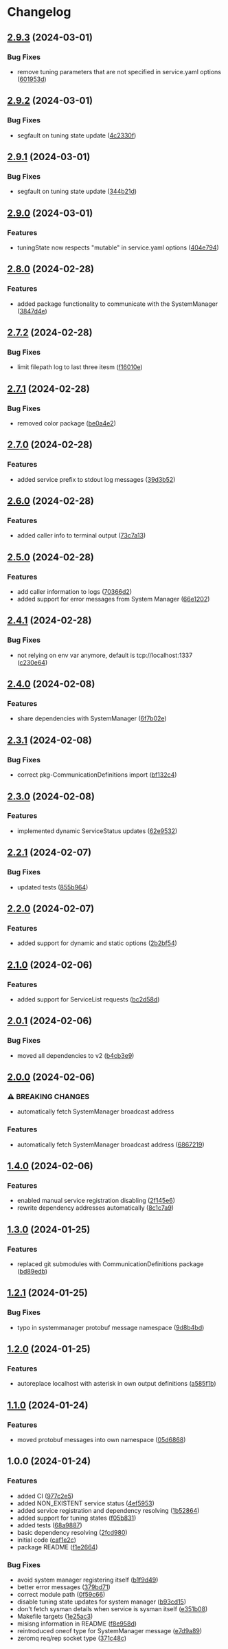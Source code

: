 # Changelog

## [2.9.3](https://github.com/VU-ASE/pkg-ServiceRunner/compare/v2.9.2...v2.9.3) (2024-03-01)


### Bug Fixes

* remove tuning parameters that are not specified in service.yaml options ([601953d](https://github.com/VU-ASE/pkg-ServiceRunner/commit/601953d47571fa3e0be257a18cd1d8dd154a9433))

## [2.9.2](https://github.com/VU-ASE/pkg-ServiceRunner/compare/v2.9.1...v2.9.2) (2024-03-01)


### Bug Fixes

* segfault on tuning state update ([4c2330f](https://github.com/VU-ASE/pkg-ServiceRunner/commit/4c2330fc4fac37274d2457cccb000f4c767eb324))

## [2.9.1](https://github.com/VU-ASE/pkg-ServiceRunner/compare/v2.9.0...v2.9.1) (2024-03-01)


### Bug Fixes

* segfault on tuning state update ([344b21d](https://github.com/VU-ASE/pkg-ServiceRunner/commit/344b21df843a063f74b9dcf04d0531e0b704b6bf))

## [2.9.0](https://github.com/VU-ASE/pkg-ServiceRunner/compare/v2.8.0...v2.9.0) (2024-03-01)


### Features

* tuningState now respects "mutable" in service.yaml options ([404e794](https://github.com/VU-ASE/pkg-ServiceRunner/commit/404e7942b99dea0c90c3f9408d07936d0eef9ed7))

## [2.8.0](https://github.com/VU-ASE/pkg-ServiceRunner/compare/v2.7.2...v2.8.0) (2024-02-28)


### Features

* added package functionality to communicate with the SystemManager ([3847d4e](https://github.com/VU-ASE/pkg-ServiceRunner/commit/3847d4e3e34fed3208175e86e13f3640fb116cb1))

## [2.7.2](https://github.com/VU-ASE/pkg-ServiceRunner/compare/v2.7.1...v2.7.2) (2024-02-28)


### Bug Fixes

* limit filepath log to last three itesm ([f16010e](https://github.com/VU-ASE/pkg-ServiceRunner/commit/f16010eb7b52a65595877c3712fc3f90ffd2dbc8))

## [2.7.1](https://github.com/VU-ASE/pkg-ServiceRunner/compare/v2.7.0...v2.7.1) (2024-02-28)


### Bug Fixes

* removed color package ([be0a4e2](https://github.com/VU-ASE/pkg-ServiceRunner/commit/be0a4e2c24a37561ab375a7435fe010047d263c3))

## [2.7.0](https://github.com/VU-ASE/pkg-ServiceRunner/compare/v2.6.0...v2.7.0) (2024-02-28)


### Features

* added service prefix to stdout log messages ([39d3b52](https://github.com/VU-ASE/pkg-ServiceRunner/commit/39d3b52378d7cf9feca734133ac64394e6e2fcb3))

## [2.6.0](https://github.com/VU-ASE/pkg-ServiceRunner/compare/v2.5.0...v2.6.0) (2024-02-28)


### Features

* added caller info to terminal output ([73c7a13](https://github.com/VU-ASE/pkg-ServiceRunner/commit/73c7a131b4ca68ba8952cf9c0bad2cc19c910445))

## [2.5.0](https://github.com/VU-ASE/pkg-ServiceRunner/compare/v2.4.1...v2.5.0) (2024-02-28)


### Features

* add caller information to logs ([70366d2](https://github.com/VU-ASE/pkg-ServiceRunner/commit/70366d283bc745aebd8ea01f14bd4d8562728662))
* added support for error messages from System Manager ([66e1202](https://github.com/VU-ASE/pkg-ServiceRunner/commit/66e12025e95db8ffe865fb1fad09784bb28de1fb))

## [2.4.1](https://github.com/VU-ASE/pkg-ServiceRunner/compare/v2.4.0...v2.4.1) (2024-02-28)


### Bug Fixes

* not relying on env var anymore, default is tcp://localhost:1337 ([c230e64](https://github.com/VU-ASE/pkg-ServiceRunner/commit/c230e645cbbc82ec1d731a27be4596043fcc3751))

## [2.4.0](https://github.com/VU-ASE/pkg-ServiceRunner/compare/v2.3.1...v2.4.0) (2024-02-08)


### Features

* share dependencies with SystemManager ([6f7b02e](https://github.com/VU-ASE/pkg-ServiceRunner/commit/6f7b02e0040090395d0456a6f12db6ada5889cd2))

## [2.3.1](https://github.com/VU-ASE/pkg-ServiceRunner/compare/v2.3.0...v2.3.1) (2024-02-08)


### Bug Fixes

* correct pkg-CommunicationDefinitions import ([bf132c4](https://github.com/VU-ASE/pkg-ServiceRunner/commit/bf132c4290196798b3d8975351e44a5b0158d738))

## [2.3.0](https://github.com/VU-ASE/pkg-ServiceRunner/compare/v2.2.1...v2.3.0) (2024-02-08)


### Features

* implemented dynamic ServiceStatus updates ([62e9532](https://github.com/VU-ASE/pkg-ServiceRunner/commit/62e95322dd7be6a4c7e88e40da2c25816ce09079))

## [2.2.1](https://github.com/VU-ASE/pkg-ServiceRunner/compare/v2.2.0...v2.2.1) (2024-02-07)


### Bug Fixes

* updated tests ([855b964](https://github.com/VU-ASE/pkg-ServiceRunner/commit/855b964d8db438d0b9b42cb94008ce077d18b8a7))

## [2.2.0](https://github.com/VU-ASE/pkg-ServiceRunner/compare/v2.1.0...v2.2.0) (2024-02-07)


### Features

* added support for dynamic and static options ([2b2bf54](https://github.com/VU-ASE/pkg-ServiceRunner/commit/2b2bf549d0ce92a03e59893ad738cd18f24fc7f2))

## [2.1.0](https://github.com/VU-ASE/pkg-ServiceRunner/compare/v2.0.1...v2.1.0) (2024-02-06)


### Features

* added support for ServiceList requests ([bc2d58d](https://github.com/VU-ASE/pkg-ServiceRunner/commit/bc2d58d4ddd8adf1cebdeaa5396fc334ed4b8795))

## [2.0.1](https://github.com/VU-ASE/pkg-ServiceRunner/compare/v2.0.0...v2.0.1) (2024-02-06)


### Bug Fixes

* moved all dependencies to v2 ([b4cb3e9](https://github.com/VU-ASE/pkg-ServiceRunner/commit/b4cb3e924e601164ac513b823b494e4f66f1a284))

## [2.0.0](https://github.com/VU-ASE/pkg-ServiceRunner/compare/v1.4.0...v2.0.0) (2024-02-06)


### ⚠ BREAKING CHANGES

* automatically fetch SystemManager broadcast address

### Features

* automatically fetch SystemManager broadcast address ([6867219](https://github.com/VU-ASE/pkg-ServiceRunner/commit/686721950d1563dfe4545655e2deb3a6ea0dfecb))

## [1.4.0](https://github.com/VU-ASE/pkg-ServiceRunner/compare/v1.3.0...v1.4.0) (2024-02-06)


### Features

* enabled manual service registration disabling ([2f145e6](https://github.com/VU-ASE/pkg-ServiceRunner/commit/2f145e6ac32eed1e357cd4f53c5a0d09626df632))
* rewrite dependency addresses automatically ([8c1c7a9](https://github.com/VU-ASE/pkg-ServiceRunner/commit/8c1c7a91c39aad9420c8a3dfac89d7e76082c295))

## [1.3.0](https://github.com/VU-ASE/pkg-ServiceRunner/compare/v1.2.1...v1.3.0) (2024-01-25)


### Features

* replaced git submodules with CommunicationDefinitions package ([bd89edb](https://github.com/VU-ASE/pkg-ServiceRunner/commit/bd89edbc5bc9162f04143dea3d84b0f54c2993fc))

## [1.2.1](https://github.com/VU-ASE/pkg-ServiceRunner/compare/v1.2.0...v1.2.1) (2024-01-25)


### Bug Fixes

* typo in systemmanager protobuf message namespace ([9d8b4bd](https://github.com/VU-ASE/pkg-ServiceRunner/commit/9d8b4bdb6615fc3f80add1fa5117d9252f993c1d))

## [1.2.0](https://github.com/VU-ASE/pkg-ServiceRunner/compare/v1.1.0...v1.2.0) (2024-01-25)


### Features

* autoreplace localhost with asterisk in own output definitions ([a585f1b](https://github.com/VU-ASE/pkg-ServiceRunner/commit/a585f1bcf415240a53bb0867fa2353a06035e34d))

## [1.1.0](https://github.com/VU-ASE/pkg-ServiceRunner/compare/v1.0.0...v1.1.0) (2024-01-24)


### Features

* moved protobuf messages into own namespace ([05d6868](https://github.com/VU-ASE/pkg-ServiceRunner/commit/05d686889bccf62b1c3a1566d58c16be71751151))

## 1.0.0 (2024-01-24)


### Features

* added CI ([977c2e5](https://github.com/VU-ASE/pkg-ServiceRunner/commit/977c2e530cac8ffe68100a2a5047e2d8858332e4))
* added NON_EXISTENT service status ([4ef5953](https://github.com/VU-ASE/pkg-ServiceRunner/commit/4ef5953c09b134286c60e8f3e3f8f894d4d9e500))
* added service registration and dependency resolving ([1b52864](https://github.com/VU-ASE/pkg-ServiceRunner/commit/1b52864a8e30f4cbc43184981d074ea98fcc14e6))
* added support for tuning states ([f05b831](https://github.com/VU-ASE/pkg-ServiceRunner/commit/f05b831311917a5ecd3668f775eefc3e5c049725))
* added tests ([68a9887](https://github.com/VU-ASE/pkg-ServiceRunner/commit/68a98875827fb8f90cb18a871f399c4e272c44d2))
* basic dependency resolving ([2fcd980](https://github.com/VU-ASE/pkg-ServiceRunner/commit/2fcd980e226f6495fd4ad53cbdf6be09fdfc959d))
* initial code ([caf1e2c](https://github.com/VU-ASE/pkg-ServiceRunner/commit/caf1e2ccfc798d8d7de4e6d90d5c8ec819e59473))
* package README ([f1e2664](https://github.com/VU-ASE/pkg-ServiceRunner/commit/f1e26647c4db6a90243a961d5dca66c83ce1c462))


### Bug Fixes

* avoid system manager registering itself ([b1f9d49](https://github.com/VU-ASE/pkg-ServiceRunner/commit/b1f9d49a14ec60ed74a4bfffa78d045367047684))
* better error messages ([379bd71](https://github.com/VU-ASE/pkg-ServiceRunner/commit/379bd71743912470d7cb638959c342e5d34ecf01))
* correct module path ([0f59c66](https://github.com/VU-ASE/pkg-ServiceRunner/commit/0f59c6657a86d6e21344ac5e047713def1fe6c2a))
* disable tuning state updates for system manager ([b93cd15](https://github.com/VU-ASE/pkg-ServiceRunner/commit/b93cd152f8ea434e0b0e10cb7adba854e7c535bb))
* don't fetch sysman details when service is sysman itself ([e351b08](https://github.com/VU-ASE/pkg-ServiceRunner/commit/e351b08ee80b5c6517030bae8fa99b85904e520e))
* Makefile targets ([1e25ac3](https://github.com/VU-ASE/pkg-ServiceRunner/commit/1e25ac378c253d0bfab093815276188bcc502dc1))
* misisng information in README ([f8e958d](https://github.com/VU-ASE/pkg-ServiceRunner/commit/f8e958d4057770db3fe43cfb2f4f147eea442783))
* reintroduced oneof type for SystemManager message ([e7d9a89](https://github.com/VU-ASE/pkg-ServiceRunner/commit/e7d9a895252852a39540ee42d3da9671c7bf44f2))
* zeromq req/rep socket type ([371c48c](https://github.com/VU-ASE/pkg-ServiceRunner/commit/371c48cf4135d8f9b36557a29e72ee8f0bbae883))
